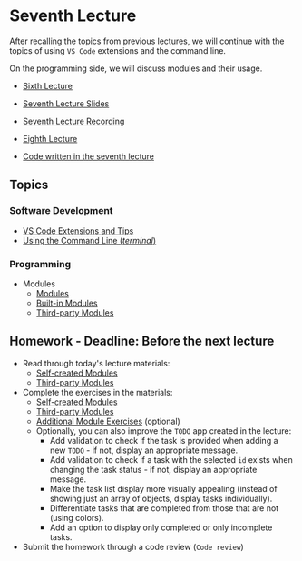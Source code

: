 # Seventh Lecture

After recalling the topics from previous lectures, we will continue with the topics of using `VS Code` extensions and the command line.

On the programming side, we will discuss modules and their usage.

- [Sixth Lecture](https://github.com/FE-BE-Microdegrees/Subjects/blob/Lessons-translation/Lessons/Common-Lessons/Lesson-06/README.md)
- [Seventh Lecture Slides](Slides.md)
- [Seventh Lecture Recording]()
- [Eighth Lecture](../Lesson-08/README.md)

- [Code written in the seventh lecture]()

## Topics

### Software Development

- [VS Code Extensions and Tips](https://github.com/FE-BE-Microdegrees/Subjects/tree/Lessons-translation/Software-Development/Topics/VSCode-Tips/README.md)
- [Using the Command Line (_terminal_)](https://github.com/FE-BE-Microdegrees/Subjects/tree/Lessons-translation/Software-Development/Topics/Command-Line/README.md)

### Programming

- Modules
  - [Modules](https://github.com/FE-BE-Microdegrees/Subjects/tree/Lessons-translation/Programming-Basics/Topics/Modules/README.md)
  - [Built-in Modules](https://github.com/FE-BE-Microdegrees/Subjects/tree/Lessons-translation/Programming-Basics/Topics/Modules-Built-In/README.md)
  - [Third-party Modules](https://github.com/FE-BE-Microdegrees/Subjects/tree/Lessons-translation/Programming-Basics/Topics/Modules-Third-Party/README.md)

## Homework - Deadline: Before the next lecture

- Read through today's lecture materials:
  - [Self-created Modules](https://github.com/FE-BE-Microdegrees/Subjects/tree/Lessons-translation/Programming-Basics/Topics/Modules/README.md)
  - [Third-party Modules](https://github.com/FE-BE-Microdegrees/Subjects/tree/Lessons-translation/Programming-Basics/Topics/Modules-Third-Party/README.md)
- Complete the exercises in the materials:
  - [Self-created Modules](https://github.com/FE-BE-Microdegrees/Subjects/tree/Lessons-translation/Programming-Basics/Topics/Modules/README.md)
  - [Third-party Modules](https://github.com/FE-BE-Microdegrees/Subjects/tree/Lessons-translation/Programming-Basics/Topics/Modules-Third-Party/README.md)
  - [Additional Module Exercises](https://github.com/FE-BE-Microdegrees/Subjects/tree/Lessons-translation/Programming-Basics/Topics/Modules-Third-Party/Exercises.md) (optional)
  - Optionally, you can also improve the `TODO` app created in the lecture:
    - Add validation to check if the task is provided when adding a new `TODO` - if not, display an appropriate message.
    - Add validation to check if a task with the selected `id` exists when changing the task status - if not, display an appropriate message.
    - Make the task list display more visually appealing (instead of showing just an array of objects, display tasks individually).
    - Differentiate tasks that are completed from those that are not (using colors).
    - Add an option to display only completed or only incomplete tasks.
- Submit the homework through a code review (`Code review`)
